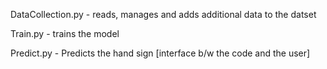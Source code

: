 DataCollection.py - reads, manages and adds additional data to the datset


Train.py -  trains the model 



Predict.py - Predicts the hand sign [interface b/w the code and the user] 
